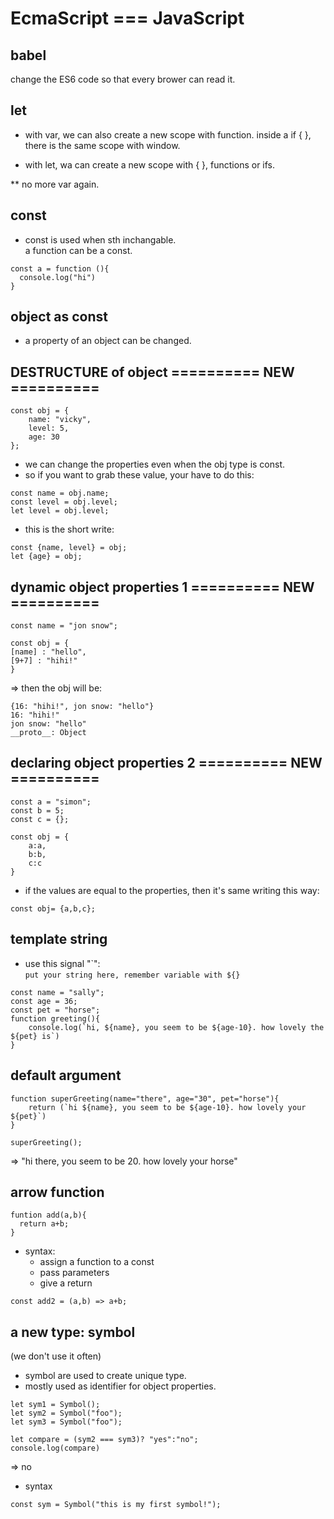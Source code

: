 # EcmaScript === JavaScript

## babel
change the ES6 code so that every brower can read it.

## let

- with var, we can also create a new scope with function. 
inside a if {  }, there is the same scope with window.

- with let, wa can create a new scope with { }, functions or ifs.

** no more var again.

## const

- const is used when sth inchangable.   
a function can be a const.
```
const a = function (){
  console.log("hi")
}
```
## object as const

- a property of an object can be changed.

## DESTRUCTURE of object         ========== NEW ==========
```
const obj = {
	name: "vicky",
	level: 5,
	age: 30
};
```
- we can change the properties even when the obj type is const.
- so if you want to grab these value, your have to do this:
```
const name = obj.name;
const level = obj.level;
let level = obj.level;
```
- this is the short write:
```
const {name, level} = obj;
let {age} = obj; 
```

## dynamic object properties 1       ========== NEW ==========
```
const name = "jon snow";

const obj = {
[name] : "hello",
[9+7] : "hihi!"
}
```
=> then the obj will be:
```
{16: "hihi!", jon snow: "hello"}
16: "hihi!"
jon snow: "hello"
__proto__: Object
```

## declaring object properties 2        ========== NEW ==========
```
const a = "simon";
const b = 5;
const c = {};

const obj = {
	a:a,
	b:b,
	c:c
}
```
- if the values are equal to the properties, then it's same writing this way:
```
const obj= {a,b,c};
```

## template string

- use this signal "\`":   
`put your string here, remember variable with ${}`

```
const name = "sally";
const age = 36;
const pet = "horse";
function greeting(){
	console.log(`hi, ${name}, you seem to be ${age-10}. how lovely the ${pet} is`)
}
```

## default argument
```
function superGreeting(name="there", age="30", pet="horse"){
	return (`hi ${name}, you seem to be ${age-10}. how lovely your ${pet}`)
}

superGreeting();
```
=> "hi there, you seem to be 20. how lovely your horse"


## arrow function
```
funtion add(a,b){
  return a+b;
}
```
- syntax:  
  - assign a function to a const
  - pass parameters
  - give a return

```
const add2 = (a,b) => a+b;
```

## a new type: symbol
(we don't use it often)
- symbol are used to create unique type.
- mostly used as identifier for object properties.
```
let sym1 = Symbol();
let sym2 = Symbol("foo");
let sym3 = Symbol("foo");
```
```
let compare = (sym2 === sym3)? "yes":"no";
console.log(compare)
```
=> no

- syntax
```
const sym = Symbol("this is my first symbol!");
```
